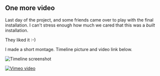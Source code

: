 One more video
--------------

Last day of the project, and some friends came over to play with the final installation. I can't stress enough how much we cared that this was a *built* installation.

They liked it :-)

I made a short montage. Timeline picture and video link below.

![Timeline screenshot](https://raw.github.com/davidedc/devart-template/master/project_images/video-timeline.png)

[![Vimeo video](https://raw.github.com/davidedc/devart-template/master/project_images/Vimeo-video.png)](https://vimeo.com/90281174)